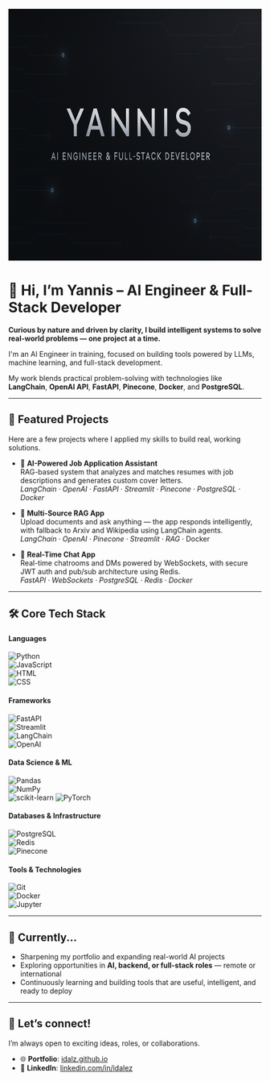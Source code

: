 <p align="center">
  <img src="pics/banner_yannis.png" alt="Yiannis Banner" width="1200" height="500"/>
</p>

# 👋 Hi, I’m Yannis – AI Engineer & Full-Stack Developer

**Curious by nature and driven by clarity, I build intelligent systems to solve real-world problems — one project at a time.**

I'm an AI Engineer in training, focused on building tools powered by LLMs, machine learning, and full-stack development.

My work blends practical problem-solving with technologies like  
**LangChain**, **OpenAI API**, **FastAPI**, **Pinecone**, **Docker**, and **PostgreSQL**.

---

## 🚀 Featured Projects

Here are a few projects where I applied my skills to build real, working solutions.

- 🧠 **AI-Powered Job Application Assistant**  
  RAG-based system that analyzes and matches resumes with job descriptions and generates custom cover letters.  
  *LangChain · OpenAI · FastAPI · Streamlit · Pinecone · PostgreSQL · Docker*

- 📄 **Multi-Source RAG App**  
  Upload documents and ask anything — the app responds intelligently, with fallback to Arxiv and Wikipedia using LangChain agents.  
  *LangChain · OpenAI · Pinecone · Streamlit · RAG* · Docker

- 💬 **Real-Time Chat App**  
  Real-time chatrooms and DMs powered by WebSockets, with secure JWT auth and pub/sub architecture using Redis.  
  *FastAPI · WebSockets · PostgreSQL · Redis · Docker*


---
## 🛠️ Core Tech Stack

#### **Languages**  

![Python](https://img.shields.io/badge/Python-3776AB?style=flat&logo=python&logoColor=white)  
![JavaScript](https://img.shields.io/badge/JavaScript-F7DF1E?style=flat&logo=javascript&logoColor=black)  
![HTML](https://img.shields.io/badge/HTML5-E34F26?style=flat&logo=html5&logoColor=white)  
![CSS](https://img.shields.io/badge/CSS3-1572B6?style=flat&logo=css3&logoColor=white)  

#### **Frameworks**

![FastAPI](https://img.shields.io/badge/FastAPI-009688?style=flat&logo=fastapi&logoColor=white)  
![Streamlit](https://img.shields.io/badge/Streamlit-FF4B4B?style=flat&logo=streamlit&logoColor=white)  
![LangChain](https://img.shields.io/badge/LangChain-000000?style=flat)  
![OpenAI](https://img.shields.io/badge/OpenAI-412991?style=flat&logo=openai&logoColor=white)  

#### **Data Science & ML**  

![Pandas](https://img.shields.io/badge/Pandas-150458?style=flat&logo=pandas&logoColor=white)  
![NumPy](https://img.shields.io/badge/NumPy-013243?style=flat&logo=numpy&logoColor=white)  
![scikit-learn](https://img.shields.io/badge/scikit--learn-F7931E?style=flat&logo=scikit-learn&logoColor=white)
![PyTorch](https://img.shields.io/badge/PyTorch-EE4C2C?style=flat&logo=pytorch&logoColor=white)

#### **Databases & Infrastructure**  

![PostgreSQL](https://img.shields.io/badge/PostgreSQL-4169E1?style=flat&logo=postgresql&logoColor=white)  
![Redis](https://img.shields.io/badge/Redis-DC382D?style=flat&logo=redis&logoColor=white)  
![Pinecone](https://img.shields.io/badge/Pinecone-2D3748?style=flat&logoColor=white)

#### **Tools & Technologies** 

![Git](https://img.shields.io/badge/Git-F05032?style=flat&logo=git&logoColor=white)  
![Docker](https://img.shields.io/badge/Docker-2496ED?style=flat&logo=docker&logoColor=white)  
![Jupyter](https://img.shields.io/badge/Jupyter-F37626?style=flat&logo=jupyter&logoColor=white)

---

## 🌱 Currently...

- Sharpening my portfolio and expanding real-world AI projects  
- Exploring opportunities in **AI, backend, or full-stack roles** — remote or international  
- Continuously learning and building tools that are useful, intelligent, and ready to deploy

---
## 🤝 Let’s connect!
I’m always open to exciting ideas, roles, or collaborations.

- 🌐 **Portfolio**: [idalz.github.io](https://idalz.github.io/portfolio)  
- 💼 **LinkedIn**: [linkedin.com/in/idalez](https://www.linkedin.com/in/idalez/)
